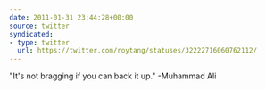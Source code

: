 ```yaml
---
date: 2011-01-31 23:44:28+00:00
source: twitter
syndicated:
- type: twitter
  url: https://twitter.com/roytang/statuses/32222716060762112/
---
```


‎"It's not bragging if you can back it up." -Muhammad Ali